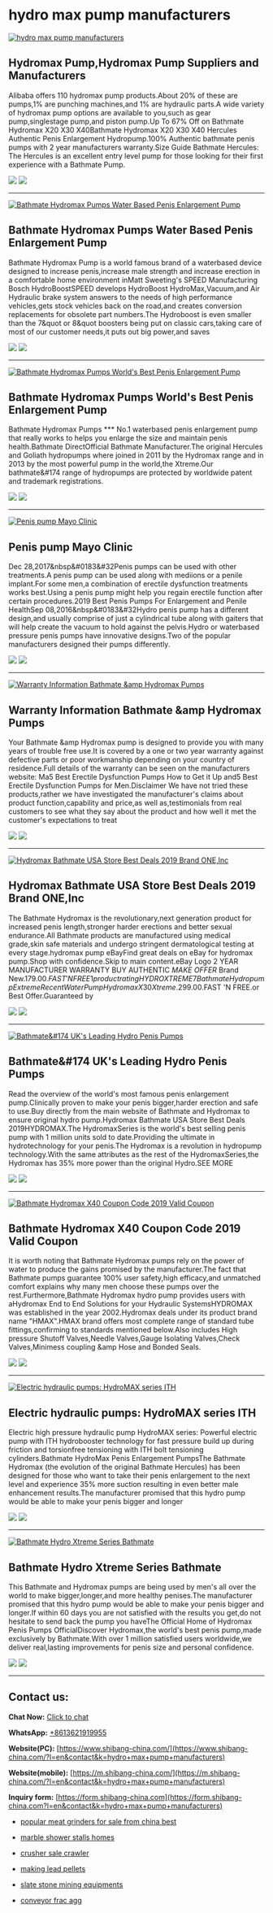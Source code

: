 # hydro max pump manufacturers

<a href="https://swt.shibang-china.com/?l=en&img&k=hydro+max+pump+manufacturers" target="_blank">![hydro max pump manufacturers](http://static.shibang-china.com/all-800x300/137.jpg)</a>

## Hydromax Pump,Hydromax Pump Suppliers and Manufacturers
Alibaba offers 110 hydromax pump products.About 20% of these are pumps,1% are punching machines,and 1% are hydraulic parts.A wide variety of hydromax pump options are available to you,such as gear pump,singlestage pump,and piston pump.Up To 67% Off on Bathmate Hydromax X20 X30 X40Bathmate Hydromax X20 X30 X40 Hercules Authentic Penis Enlargement Hydropump.100% Authentic bathmate penis pumps with 2 year manufacturers warranty.Size Guide Bathmate Hercules: The Hercules is an excellent entry level pump for those looking for their first experience with a Bathmate Pump.


<a href="https://whatsapp.shibangsoft.com/WhatsApp.php" target="_blank" title="WhatsApp">![](http://static.shibang-china.com/icon/whatsapp.png)</a> <a href="https://swt.shibang-china.com/?l=en&icon&k=hydro+max+pump+manufacturers" target="_blank">![](http://static.shibang-china.com/icon/chat-en.png)</a>

---

<a href="https://swt.shibang-china.com/?l=en&img&k=hydro+max+pump+manufacturers" target="_blank">![Bathmate Hydromax Pumps Water Based Penis Enlargement Pump](http://static.shibang-china.com/all-800x300/890.jpg)</a>

## Bathmate Hydromax Pumps Water Based Penis Enlargement Pump
Bathmate Hydromax Pump is a world famous brand of a waterbased device designed to increase penis,increase male strength and increase erection in a comfortable home environment inMatt Sweeting's SPEED Manufacturing Bosch HydroBoostSPEED develops HydroBoost HydroMax,Vacuum,and Air Hydraulic brake system answers to the needs of high performance vehicles,gets stock vehicles back on the road,and creates conversion replacements for obsolete part numbers.The Hydroboost is even smaller than the 7&quot or 8&quot boosters being put on classic cars,taking care of most of our customer needs,it puts out big power,and saves


<a href="https://whatsapp.shibangsoft.com/WhatsApp.php" target="_blank" title="WhatsApp">![](http://static.shibang-china.com/icon/whatsapp.png)</a> <a href="https://swt.shibang-china.com/?l=en&icon&k=hydro+max+pump+manufacturers" target="_blank">![](http://static.shibang-china.com/icon/chat-en.png)</a>

---

<a href="https://swt.shibang-china.com/?l=en&img&k=hydro+max+pump+manufacturers" target="_blank">![Bathmate Hydromax Pumps World's Best Penis Enlargement Pump](http://static.shibang-china.com/all-800x300/1438.jpg)</a>

## Bathmate Hydromax Pumps World's Best Penis Enlargement Pump
Bathmate Hydromax Pumps *** No.1 waterbased penis enlargement pump that really works to helps you enlarge the size and maintain penis health.Bathmate DirectOfficial Bathmate Manufacturer.The original Hercules and Goliath hydropumps where joined in 2011 by the Hydromax range and in 2013 by the most powerful pump in the world,the Xtreme.Our bathmate&#174 range of hydropumps are protected by worldwide patent and trademark registrations.


<a href="https://whatsapp.shibangsoft.com/WhatsApp.php" target="_blank" title="WhatsApp">![](http://static.shibang-china.com/icon/whatsapp.png)</a> <a href="https://swt.shibang-china.com/?l=en&icon&k=hydro+max+pump+manufacturers" target="_blank">![](http://static.shibang-china.com/icon/chat-en.png)</a>

---

<a href="https://swt.shibang-china.com/?l=en&img&k=hydro+max+pump+manufacturers" target="_blank">![Penis pump Mayo Clinic](http://static.shibang-china.com/all-800x300/584.jpg)</a>

## Penis pump Mayo Clinic
Dec 28,2017&nbsp&#0183&#32Penis pumps can be used with other treatments.A penis pump can be used along with mediions or a penile implant.For some men,a combination of erectile dysfunction treatments works best.Using a penis pump might help you regain erectile function after certain procedures.2019 Best Penis Pumps For Enlargement and Penile HealthSep 08,2016&nbsp&#0183&#32Hydro penis pump has a different design,and usually comprise of just a cylindrical tube along with gaiters that will help create the vacuum to hold against the pelvis.Hydro or waterbased pressure penis pumps have innovative designs.Two of the popular manufacturers designed their pumps differently.


<a href="https://whatsapp.shibangsoft.com/WhatsApp.php" target="_blank" title="WhatsApp">![](http://static.shibang-china.com/icon/whatsapp.png)</a> <a href="https://swt.shibang-china.com/?l=en&icon&k=hydro+max+pump+manufacturers" target="_blank">![](http://static.shibang-china.com/icon/chat-en.png)</a>

---

<a href="https://swt.shibang-china.com/?l=en&img&k=hydro+max+pump+manufacturers" target="_blank">![Warranty Information Bathmate &amp Hydromax Pumps](http://static.shibang-china.com/all-800x300/510.jpg)</a>

## Warranty Information Bathmate &amp Hydromax Pumps
Your Bathmate &amp Hydromax pump is designed to provide you with many years of trouble free use.It is covered by a one or two year warranty against defective parts or poor workmanship depending on your country of residence.Full details of the warranty can be seen on the manufacturers website: Ma5 Best Erectile Dysfunction Pumps How to Get it Up and5 Best Erectile Dysfunction Pumps for Men.Disclaimer We have not tried these products,rather we have investigated the manufacturer's claims about product function,capability and price,as well as,testimonials from real customers to see what they say about the product and how well it met the customer's expectations to treat


<a href="https://whatsapp.shibangsoft.com/WhatsApp.php" target="_blank" title="WhatsApp">![](http://static.shibang-china.com/icon/whatsapp.png)</a> <a href="https://swt.shibang-china.com/?l=en&icon&k=hydro+max+pump+manufacturers" target="_blank">![](http://static.shibang-china.com/icon/chat-en.png)</a>

---

<a href="https://swt.shibang-china.com/?l=en&img&k=hydro+max+pump+manufacturers" target="_blank">![Hydromax Bathmate USA Store Best Deals 2019 Brand ONE,Inc](http://static.shibang-china.com/all-800x300/1441.jpg)</a>

## Hydromax Bathmate USA Store Best Deals 2019 Brand ONE,Inc
The Bathmate Hydromax is the revolutionary,next generation product for increased penis length,stronger harder erections and better sexual endurance.All Bathmate products are manufactured using medical grade,skin safe materials and undergo stringent dermatological testing at every stage.hydromax pump eBayFind great deals on eBay for hydromax pump.Shop with confidence.Skip to main content.eBay Logo 2 YEAR MANUFACTURER WARRANTY BUY AUTHENTIC *MAKE OFFER* Brand New.$179.00.FAST 'N FREE 1 product rating HYDROXTREME 7 Bathmate Hydropump Extreme Recent Water Pump Hydromax X30 Xtreme.$299.00.FAST 'N FREE.or Best Offer.Guaranteed by


<a href="https://whatsapp.shibangsoft.com/WhatsApp.php" target="_blank" title="WhatsApp">![](http://static.shibang-china.com/icon/whatsapp.png)</a> <a href="https://swt.shibang-china.com/?l=en&icon&k=hydro+max+pump+manufacturers" target="_blank">![](http://static.shibang-china.com/icon/chat-en.png)</a>

---

<a href="https://swt.shibang-china.com/?l=en&img&k=hydro+max+pump+manufacturers" target="_blank">![Bathmate&#174 UK's Leading Hydro Penis Pumps](http://static.shibang-china.com/all-800x300/825.jpg)</a>

## Bathmate&#174 UK's Leading Hydro Penis Pumps
Read the overview of the world's most famous penis enlargement pump.Clinically proven to make your penis bigger,harder erection and safe to use.Buy directly from the main website of Bathmate and Hydromax to ensure original hydro pump.Hydromax Bathmate USA Store Best Deals 2019HYDROMAX.The HydromaxSeries is the world's best selling penis pump with 1 million units sold to date.Providing the ultimate in hydrotechnology for your penis.The Hydromax is a revolution in hydropump technology.With the same attributes as the rest of the HydromaxSeries,the Hydromax has 35% more power than the original Hydro.SEE MORE


<a href="https://whatsapp.shibangsoft.com/WhatsApp.php" target="_blank" title="WhatsApp">![](http://static.shibang-china.com/icon/whatsapp.png)</a> <a href="https://swt.shibang-china.com/?l=en&icon&k=hydro+max+pump+manufacturers" target="_blank">![](http://static.shibang-china.com/icon/chat-en.png)</a>

---

<a href="https://swt.shibang-china.com/?l=en&img&k=hydro+max+pump+manufacturers" target="_blank">![Bathmate Hydromax X40 Coupon Code 2019 Valid Coupon](http://static.shibang-china.com/all-800x300/998.jpg)</a>

## Bathmate Hydromax X40 Coupon Code 2019 Valid Coupon
It is worth noting that Bathmate Hydromax pumps rely on the power of water to produce the gains promised by the manufacturer.The fact that Bathmate pumps guarantee 100% user safety,high efficacy,and unmatched comfort explains why many men choose these pumps over the rest.Furthermore,Bathmate Hydromax hydro pump provides users with aHydromax End to End Solutions for your Hydraulic SystemsHYDROMAX was established in the year 2002.Hydromax deals under its product brand name "HMAX".HMAX brand offers most complete range of standard tube fittings,confirming to standards mentioned below.Also includes High pressure Shutoff Valves,Needle Valves,Gauge Isolating Valves,Check Valves,Minimess coupling &amp Hose and Bonded Seals.


<a href="https://whatsapp.shibangsoft.com/WhatsApp.php" target="_blank" title="WhatsApp">![](http://static.shibang-china.com/icon/whatsapp.png)</a> <a href="https://swt.shibang-china.com/?l=en&icon&k=hydro+max+pump+manufacturers" target="_blank">![](http://static.shibang-china.com/icon/chat-en.png)</a>

---

<a href="https://swt.shibang-china.com/?l=en&img&k=hydro+max+pump+manufacturers" target="_blank">![Electric hydraulic pumps: HydroMAX series ITH](http://static.shibang-china.com/all-800x300/500.jpg)</a>

## Electric hydraulic pumps: HydroMAX series ITH
Electric high pressure hydraulic pump HydroMAX series: Powerful electric pump with ITH hydrobooster technology for fast pressure build up during friction and torsionfree tensioning with ITH bolt tensioning cylinders.Bathmate HydroMax Penis Enlargement PumpsThe Bathmate Hydromax (the evolution of the original Bathmate Hercules) has been designed for those who want to take their penis enlargement to the next level and experience 35% more suction resulting in even better male enhancement results.The manufacturer promised that this hydro pump would be able to make your penis bigger and longer


<a href="https://whatsapp.shibangsoft.com/WhatsApp.php" target="_blank" title="WhatsApp">![](http://static.shibang-china.com/icon/whatsapp.png)</a> <a href="https://swt.shibang-china.com/?l=en&icon&k=hydro+max+pump+manufacturers" target="_blank">![](http://static.shibang-china.com/icon/chat-en.png)</a>

---

<a href="https://swt.shibang-china.com/?l=en&img&k=hydro+max+pump+manufacturers" target="_blank">![Bathmate Hydro Xtreme Series Bathmate](http://static.shibang-china.com/all-800x300/1076.jpg)</a>

## Bathmate Hydro Xtreme Series Bathmate
This Bathmate and Hydromax pumps are being used by men's all over the world to make bigger,longer,and more healthy penises.The manufacturer promised that this hydro pump would be able to make your penis bigger and longer.If within 60 days you are not satisfied with the results you get,do not hesitate to send back the pump you haveThe Official Home of Hydromax Penis Pumps OfficialDiscover Hydromax,the world's best penis pump,made exclusively by Bathmate.With over 1 million satisfied users worldwide,we deliver real,lasting improvements for penis size and personal confidence.


<a href="https://whatsapp.shibangsoft.com/WhatsApp.php" target="_blank" title="WhatsApp">![](http://static.shibang-china.com/icon/whatsapp.png)</a> <a href="https://swt.shibang-china.com/?l=en&icon&k=hydro+max+pump+manufacturers" target="_blank">![](http://static.shibang-china.com/icon/chat-en.png)</a>

---
## Contact us:

**Chat Now:** [Click to chat](https://swt.shibang-china.com?l=en&contact&k=hydro+max+pump+manufacturers)

**WhatsApp:**  [+8613621919955](https://whatsapp.shibangsoft.com/WhatsApp.php)

**Website(PC):** [https://www.shibang-china.com/](https://www.shibang-china.com/?l=en&contact&k=hydro+max+pump+manufacturers)

**Website(mobile):** [https://m.shibang-china.com/](https://m.shibang-china.com/?l=en&contact&k=hydro+max+pump+manufacturers)

**Inquiry form:** [https://form.shibang-china.com](https://form.shibang-china.com?l=en&contact&k=hydro+max+pump+manufacturers)

* [popular meat grinders for sale from china best](../113/popular%20meat%20grinders%20for%20sale%20from%20china%20best.md)

* [marble shower stalls homes](../120/marble%20shower%20stalls%20homes.md)

* [crusher sale crawler](../115/crusher%20sale%20crawler.md)

* [making lead pellets](../120/making%20lead%20pellets.md)

* [slate stone mining equipments](../111/slate%20stone%20mining%20equipments.md)

* [conveyor frac agg](../114/conveyor%20frac%20agg.md)